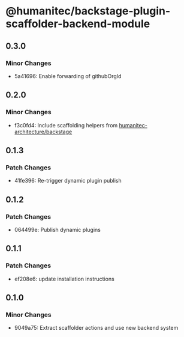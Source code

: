 # @humanitec/backstage-plugin-scaffolder-backend-module

## 0.3.0

### Minor Changes

- 5a41696: Enable forwarding of githubOrgId

## 0.2.0

### Minor Changes

- f3c0fd4: Include scaffolding helpers from [humanitec-architecture/backstage](https://github.com/humanitec-architecture/backstage)

## 0.1.3

### Patch Changes

- 41fe396: Re-trigger dynamic plugin publish

## 0.1.2

### Patch Changes

- 064499e: Publish dynamic plugins

## 0.1.1

### Patch Changes

- ef208e6: update installation instructions

## 0.1.0

### Minor Changes

- 9049a75: Extract scaffolder actions and use new backend system
